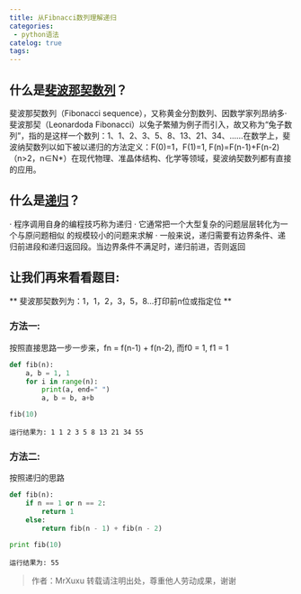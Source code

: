 ```yaml
---
title: 从Fibnacci数列理解递归
categories:
 - python语法
catelog: true
tags:
---
```


## 什么是[斐波那契数列](https://baike.baidu.com/item/斐波那契数列/99145?fr=aladdin)？

斐波那契数列（Fibonacci sequence），又称黄金分割数列、因数学家列昂纳多·斐波那契（Leonardoda Fibonacci）以兔子繁殖为例子而引入，故又称为“兔子数列”，指的是这样一个数列：1、1、2、3、5、8、13、21、34、……在数学上，斐波纳契数列以如下被以递归的方法定义：F(0)=1，F(1)=1, F(n)=F(n-1)+F(n-2)（n>2，n∈N*）在现代物理、准晶体结构、化学等领域，斐波纳契数列都有直接的应用。

## 什么是[递归](https://baike.baidu.com/item/递归/1740695?fr=aladdin)？

· 程序调用自身的编程技巧称为递归
· 它通常把一个大型复杂的问题层层转化为一个与原问题相似 的规模较小的问题来求解
· 一般来说，递归需要有边界条件、递归前进段和递归返回段。当边界条件不满足时，递归前进，否则返回

## 让我们再来看看题目:

** 斐波那契数列为：1，1，2，3，5，8...打印前n位或指定位 **

### 方法一:
按照直接思路一步一步来，fn = f(n-1) + f(n-2), 而f0 = 1, f1 = 1
```python
def fib(n):
    a, b = 1, 1
    for i in range(n):
        print(a, end=" ")
        a, b = b, a+b

fib(10)
```
    运行结果为: 1 1 2 3 5 8 13 21 34 55

### 方法二:
按照递归的思路
```python
def fib(n):
    if n == 1 or n == 2:
        return 1
    else:
        return fib(n - 1) + fib(n - 2)

print fib(10)
```
    运行结果为: 55


> 作者：MrXuxu 转载请注明出处，尊重他人劳动成果，谢谢
